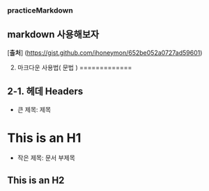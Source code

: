 ### practiceMarkdown
## markdown 사용해보자 

[**출처**] (https://gist.github.com/ihoneymon/652be052a0727ad59601)

2. 마크다운 사용법( 문법 )
=============

2-1. 헤데 Headers
-------------


- 큰 제목: 제목

This is an H1
=============

- 작은 제목: 문서 부제목

This is an H2
-------------


#
##
###
####
#####
######
